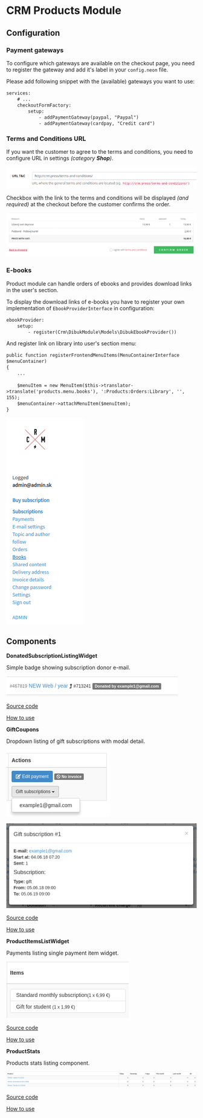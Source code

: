 # CRM Products Module

## Configuration

### Payment gateways

To configure which gateways are available on the checkout page, you need to register the gateway and add it's label in your `config.neon` file.

Please add following snippet with the (available) gateways you want to use:

```neon
services:
	# ...
	checkoutFormFactory:
		setup:
			- addPaymentGateway(paypal, "Paypal")
			- addPaymentGateway(cardpay, "Credit card")
```

### Terms and Conditions URL

If you want the customer to agree to the terms and conditions, you need to configure URL in settings _(category **Shop**)_.

![Terms and conditions URL - settings](docs/terms-and-conditions_-_configuration.png "Terms and conditions URL - settings")

Checkbox with the link to the terms and conditions will be displayed _(and required)_ at the checkout before the customer confirms the order.

![Terms and conditions URL - displayed at checkout](docs/terms-and-conditions_-_checkout.png "Terms and conditions URL - displayed at checkout")

### E-books

Product module can handle orders of ebooks and provides download links in the user's section.

To display the download links of e-books you have to register your own implementation of `EbookProviderInterface` in configuration:

```
ebookProvider:
    setup:
        - register(Crm\DibukModule\Models\DibukEbookProvider())
```

And register link on library into user's section menu:

```
public function registerFrontendMenuItems(MenuContainerInterface $menuContainer)
{
    ...
    
    $menuItem = new MenuItem($this->translator->translate('products.menu.books'), ':Products:Orders:Library', '', 155);
    $menuContainer->attachMenuItem($menuItem);
}
```

![Books library link](docs/books-library-link.png "Books library link")

## Components

**DonatedSubscriptionListingWidget**

Simple badge showing subscription donor e-mail.

![alt text](docs/donated_by.png "DonatedSubscriptionListingWidget")

[Source code](https://github.com/remp2020/crm-products-module/blob/c8d80062b7f3cb355489327e17b0b40a69d89562/src/components/DonatedSubscriptionListingWidget/DonatedSubscriptionListingWidget.php#L1)

[How to use](https://github.com/remp2020/crm-products-module/blob/c8d80062b7f3cb355489327e17b0b40a69d89562/src/ProductsModule.php#L234)

**GiftCoupons**

Dropdown listing of gift subscriptions with modal detail.

![alt text](docs/gift_subscriptions_1.png "GiftCoupons")

![alt text](docs/gift_subscriptions_2.png "GiftCoupons")

[Source code](https://github.com/remp2020/crm-products-module/blob/c8d80062b7f3cb355489327e17b0b40a69d89562/src/components/GiftCoupons/GiftCoupons.php#L1)

[How to use](https://github.com/remp2020/crm-products-module/blob/c8d80062b7f3cb355489327e17b0b40a69d89562/src/ProductsModule.php#L229)

**ProductItemsListWidget**

Payments listing single payment item widget.

![alt text](docs/payment_items.png "ProductItemsListWidget")

[Source code](https://github.com/remp2020/crm-products-module/blob/c8d80062b7f3cb355489327e17b0b40a69d89562/src/components/PaymentItemsListWidget/ProductItemsListWidget.php#L1)

[How to use](https://github.com/remp2020/crm-products-module/blob/c8d80062b7f3cb355489327e17b0b40a69d89562/src/ProductsModule.php#L225)

**ProductStats**

Products stats listing component.

![alt text](docs/product_stats_table.png "ProductStats")

[Source code](https://github.com/remp2020/crm-products-module/blob/c8d80062b7f3cb355489327e17b0b40a69d89562/src/components/ProductsStats/ProductStats.php#L1)

[How to use](https://github.com/remp2020/crm-products-module/blob/c8d80062b7f3cb355489327e17b0b40a69d89562/src/presenters/DashboardPresenter.php#L69)
